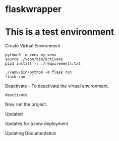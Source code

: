 # flaskwrapper

# This is a test environment


Create Virtual Environment -

    python3 -m venv my_venv 
    source ./venv/bin/activate 
    pip3 install -r ./requirements.txt

    ./venv/bin/python -m flask run
    flask run 


Deactivate - To deactivate the virtual environment. 
    
    deactivate


Now run the project. 

Updated 

Updates for a new deployment

Updating Documentation







